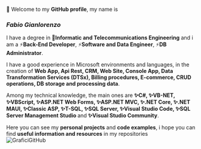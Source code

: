 👋 Welcome to my <b>GitHub profile</b>, my name is <b><i><h3>Fabio Gianlorenzo</h3></i></b>

I have a degree in 📜<b>Informatic and Telecommunications Engineering</b> and i am a ⚡<b>Back-End Developer</b>, ⚡<b>Software and Data Engineer</b>, ⚡<b>DB Administrator</b>. 

I have a good experience in Microsoft environments and languages, in the creation of <b>Web App, Api Rest, CRM, Web Site, Console App, Data Transformation Services (DTSx), Billing procedures, E-commerce, CRUD operations, DB storage and processing data</b>.

Among my technical knowledge, the main ones are <b>✨C#, ✨VB-NET, ✨VBScript, ✨ASP.NET Web Forms, ✨ASP.NET MVC, ✨.NET Core, ✨.NET MAUI, ✨Classic ASP, ✨T-SQL, ✨SQL Server, ✨Visual Studio Code, ✨SQL Server Management Studio </b>and<b> ✨Visual Studio Community</b>.

Here you can see my <b>personal projects</b> and <b>code examples</b>, i hope you can find <b>useful information and resources</b> in my repositories
&nbsp;&nbsp;&nbsp;&nbsp;&nbsp;&nbsp;&nbsp;&nbsp;&nbsp;&nbsp;&nbsp;&nbsp;&nbsp;&nbsp;&nbsp;&nbsp;&nbsp;&nbsp;&nbsp;&nbsp;&nbsp;&nbsp;&nbsp;&nbsp;&nbsp;&nbsp;&nbsp; ![GraficiGitHub](https://github.com/user-attachments/assets/c8647455-f2b9-4a6f-a505-98e13de87c24)


